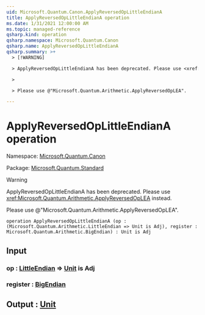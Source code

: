 ```yaml
---
uid: Microsoft.Quantum.Canon.ApplyReversedOpLittleEndianA
title: ApplyReversedOpLittleEndianA operation
ms.date: 1/31/2021 12:00:00 AM
ms.topic: managed-reference
qsharp.kind: operation
qsharp.namespace: Microsoft.Quantum.Canon
qsharp.name: ApplyReversedOpLittleEndianA
qsharp.summary: >+
  > [!WARNING]

  > ApplyReversedOpLittleEndianA has been deprecated. Please use <xref:Microsoft.Quantum.Arithmetic.ApplyReversedOpLEA> instead.

  >

  > Please use @"Microsoft.Quantum.Arithmetic.ApplyReversedOpLEA".

---
```


# ApplyReversedOpLittleEndianA operation

Namespace: [Microsoft.Quantum.Canon](xref:Microsoft.Quantum.Canon)

Package: [Microsoft.Quantum.Standard](https://nuget.org/packages/Microsoft.Quantum.Standard)


> [!WARNING]
> ApplyReversedOpLittleEndianA has been deprecated. Please use <xref:Microsoft.Quantum.Arithmetic.ApplyReversedOpLEA> instead.
>
> Please use @"Microsoft.Quantum.Arithmetic.ApplyReversedOpLEA".



```qsharp
operation ApplyReversedOpLittleEndianA (op : (Microsoft.Quantum.Arithmetic.LittleEndian => Unit is Adj), register : Microsoft.Quantum.Arithmetic.BigEndian) : Unit is Adj
```


## Input

### op : [LittleEndian](xref:Microsoft.Quantum.Arithmetic.LittleEndian) => [Unit](xref:microsoft.quantum.lang-ref.unit)  is Adj




### register : [BigEndian](xref:Microsoft.Quantum.Arithmetic.BigEndian)





## Output : [Unit](xref:microsoft.quantum.lang-ref.unit)

